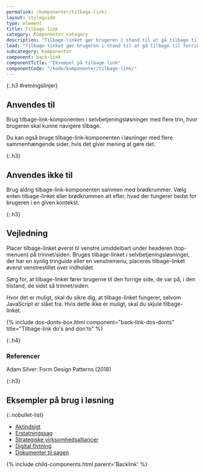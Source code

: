 ```yaml
---
permalink: /komponenter/tilbage-link/
layout: styleguide
type: element
title: Tilbage link
category: Komponenter_category
description: "Tilbage-linket gør brugeren i stand til at gå tilbage til forrige trin eller side i en selvbetjeningsløsning."
lead: "Tilbage-linket gør brugeren i stand til at gå tilbage til forrige trin eller side i en selvbetjeningsløsning."
subcategory: Komponenter
component: back-link
componentTitle: "Eksempel på tilbage link"
componentCode: "/kode/komponenter/tilbage-link/"
---
```


{:.h3 #retningslinjer}
## Anvendes til

Brug tilbage-link-komponenten i selvbetjeningsløsninger med flere trin, hvor brugeren skal kunne navigere tilbage.

Du kan også bruge tilbage-link-komponenten i løsninger med flere sammenhængende sider, hvis det giver mening at gøre det.

{:.h3}
## Anvendes ikke til

Brug aldrig tilbage-link-komponenten sammen med brødkrummer. Vælg enten tilbage-linket eller brødkrummen alt efter, hvad der fungerer bedst for brugeren i en given kontekst.

{:.h3}
## Vejledning

Placer tilbage-linket øverst til venstre umiddelbart under headeren (top-menuen) på trinnet/siden. Bruges tilbage-linket i selvbetjeningsløsninger, der har en synlig tringuide eller en venstremenu, placeres tilbage-linket øverst venstrestillet over indholdet.

Sørg for, at tilbage-linket fører brugerne til den forrige side, de var på, i den tilstand, de sidst så trinnet/siden.

Hvor det er muligt, skal du sikre dig, at tilbage-linket fungerer, selvom JavaScript er slået fra. Hvis dette ikke er muligt, skal du skjule tilbage-linket.

{% include dos-donts-box.html component="back-link-dos-donts" title="Tilbage-link do's and don'ts" %}

{:.h4}
### Referencer
Adam Silver: Form Design Patterns (2018)

{:.h3}
## Eksempler på brug i løsning

{:.nobullet-list}
- <a href="/pages/eksempler/aktindsigt/aktindsigt-2/" target="_blank" title="Eksempelløsning Aktindsigt åbnes i nyt vindue">Aktindsigt</a>
- <a href="/pages/eksempler/AES-erstatningssag/aes-2/" target="_blank" title="Eksempelløsning Erstatningssag åbnes i nyt vindue">Erstatningssag</a>
- <a href="/pages/eksempler/strategiske-virksomhedsalliancer/virksomhedsalliancer-2/" target="_blank" title="Eksempelløsning Strategiske virksomhedsalliancer åbnes i nyt vindue">Strategiske virksomhedsalliancer</a>
- <a href="/pages/eksempler/digital-flytning/flytning-2/" target="_blank" title="Eksempelløsning Digital flytning åbnes i nyt vindue">Digital flytning</a>
- <a href="/pages/eksempler/vedhaeft-fil/fil-1/" target="_blank" title="Eksempelløsning Dokumenter til sagen åbnes i nyt vindue">Dokumenter til sagen</a>

{% include child-components.html parent='Backlink' %}
